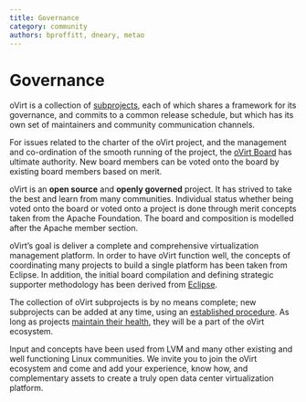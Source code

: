 ```yaml
---
title: Governance
category: community
authors: bproffitt, dneary, metao
---
```


# Governance

oVirt is a collection of [subprojects](/subprojects/), each of which shares a framework for its governance, and commits to a common release schedule, but which has its own set of maintainers and community communication channels.

For issues related to the charter of the oVirt project, and the management and co-ordination of the smooth running of the project, the [oVirt Board](/community/about/board/) has ultimate authority. New board members can be voted onto the board by existing board members based on merit.

oVirt is an **open source** and **openly governed** project. It has strived to take the best and learn from many communities. Individual status whether being voted onto the board or voted onto a project is done through merit concepts taken from the Apache Foundation. The board and composition is modelled after the Apache member section.

oVirt’s goal is deliver a complete and comprehensive virtualization management platform. In order to have oVirt function well, the concepts of coordinating many projects to build a single platform has been taken from Eclipse. In addition, the initial board compilation and defining strategic supporter methodology has been derived from [Eclipse](http://www.eclipse.org).

The collection of oVirt subprojects is by no means complete; new subprojects can be added at any time, using an [established procedure](/develop/projects/incubating-an-subproject/). As long as projects [maintain their health](/develop/projects/requirements-for-healthy-subprojects/), they will be a part of the oVirt ecosystem.

Input and concepts have been used from LVM and many other existing and well functioning Linux communities. We invite you to join the oVirt ecosystem and come and add your experience, know how, and complementary assets to create a truly open data center virtualization platform.

